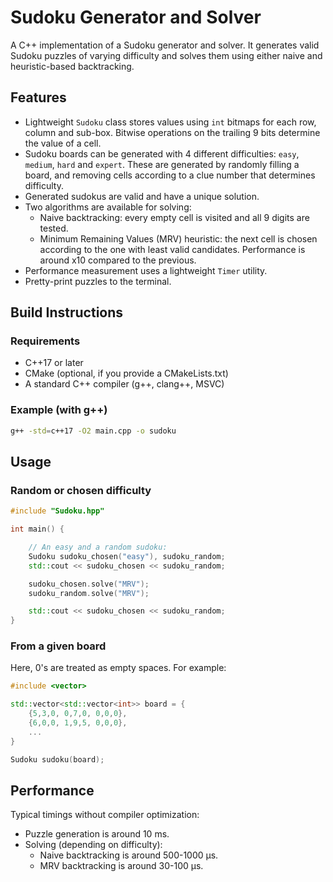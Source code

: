 # Sudoku Generator and Solver

A C++ implementation of a Sudoku generator and solver. It generates valid Sudoku puzzles of varying difficulty and solves them using either naive and heuristic-based backtracking.

## Features

- Lightweight `Sudoku` class stores values using `int` bitmaps for each row, column and sub-box. Bitwise operations on the trailing 9 bits determine the value of a cell.
- Sudoku boards can be generated with 4 different difficulties: `easy`, `medium`, `hard` and `expert`. These are generated by randomly filling a board, and removing cells according to a clue number that determines difficulty.
- Generated sudokus are valid and have a unique solution.
- Two algorithms are available for solving:
  - Naive backtracking: every empty cell is visited and all 9 digits are tested. 
  - Minimum Remaining Values (MRV) heuristic: the next cell is chosen according to the one with least valid candidates. Performance is around x10 compared to the previous.
- Performance measurement uses a lightweight `Timer` utility.
- Pretty-print puzzles to the terminal.

## Build Instructions

### Requirements
- C++17 or later
- CMake (optional, if you provide a CMakeLists.txt)
- A standard C++ compiler (g++, clang++, MSVC)

### Example (with g++)
```bash
g++ -std=c++17 -O2 main.cpp -o sudoku
```

## Usage

### Random or chosen difficulty
```cpp
#include "Sudoku.hpp"

int main() {

    // An easy and a random sudoku:
    Sudoku sudoku_chosen("easy"), sudoku_random;
    std::cout << sudoku_chosen << sudoku_random;

    sudoku_chosen.solve("MRV");
    sudoku_random.solve("MRV");

    std::cout << sudoku_chosen << sudoku_random;
}
```

### From a given board

Here, 0's are treated as empty spaces. For example:

```cpp
#include <vector>

std::vector<std::vector<int>> board = {
    {5,3,0, 0,7,0, 0,0,0},
    {6,0,0, 1,9,5, 0,0,0},
    ...
}

Sudoku sudoku(board);
```

## Performance

Typical timings without compiler optimization:
- Puzzle generation is around 10 ms.
- Solving (depending on difficulty):
  - Naive backtracking is around 500-1000 µs.
  - MRV backtracking is around 30-100 µs.
